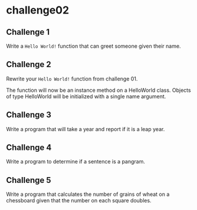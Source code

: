 # challenge02

## Challenge 1
Write a `Hello World!` function that can greet someone given their name.

## Challenge 2
Rewrite your `Hello World!` function from challenge 01.

The function will now be an instance method on a HelloWorld class. Objects of
type HelloWorld will be initialized with a single name argument.

## Challenge 3
Write a program that will take a year and report if it is a leap year.

## Challenge 4
Write a program to determine if a sentence is a pangram.

## Challenge 5
Write a program that calculates the number of grains of wheat on a chessboard
given that the number on each square doubles.

